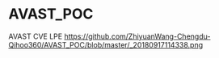 # AVAST_POC
AVAST CVE
LPE
https://github.com/ZhiyuanWang-Chengdu-Qihoo360/AVAST_POC/blob/master/_20180917114338.png
